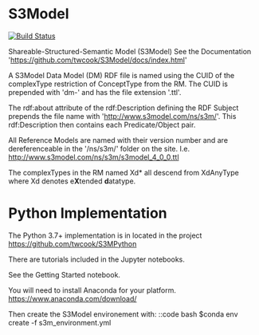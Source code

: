 # S3Model

[![Build Status](https://travis-ci.com/twcook/S3Model.svg?branch=master)](https://travis-ci.com/twcook/S3Model)

Shareable-Structured-Semantic Model (S3Model)
See the Documentation 'https://github.com/twcook/S3Model/docs/index.html'


A S3Model Data Model (DM) RDF file is named using the CUID of the complexType restriction of ConceptType from the RM. The CUID is prepended with 'dm-' and has the file extension '.ttl'.


The rdf:about attribute of the rdf:Description defining the RDF Subject prepends the file name with 'http://www.s3model.com/ns/s3m/'.  This rdf:Description then contains each Predicate/Object pair.


All Reference Models are named with their version number and are dereferenceable in the '/ns/s3m/' folder on the site. I.e. http://www.s3model.com/ns/s3m/s3model_4_0_0.ttl

The complexTypes in the RM named Xd* all descend from XdAnyType where Xd denotes e**X**tended **d**atatype.

Python Implementation
=====================
The Python 3.7+ implementation is in located in the project https://github.com/twcook/S3MPython

There are tutorials included in the Jupyter notebooks.

See the Getting Started notebook.

You will need to install Anaconda for your platform.
https://www.anaconda.com/download/


Then create the S3Model environement with:
::code bash
    $conda env create -f s3m_environment.yml

